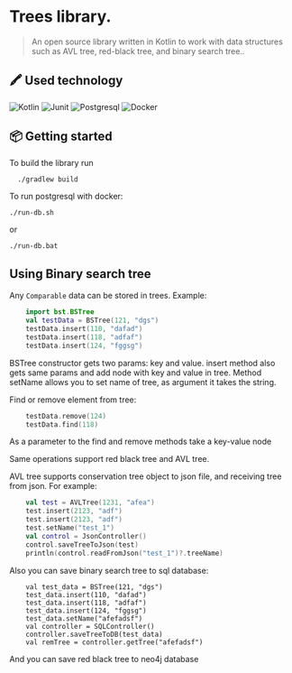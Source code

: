 # Trees library.
> An open source library written in Kotlin to work with data structures such as AVL tree, red-black tree, and binary search tree..
## 🖍 Used technology
![Kotlin](https://img.shields.io/badge/-Kotlin-61DAFB?logo=kotlin)
![Junit](https://img.shields.io/badge/Tests-Junit-green)
![Postgresql](https://img.shields.io/badge/PostgreSQL-316192?style=for-the-badge&logo=postgresql&logoColor=white)
![Docker](https://img.shields.io/badge/Docker-316192?style=for-the-badge&logo=Docker&logoColor=white)
## :package: Getting started
To build the library run

```sh
  ./gradlew build
```
To run postgresql with docker:
```
./run-db.sh
```
or
```
./run-db.bat
```

## Using Binary search tree
Any `Comparable` data can be stored in trees.
Example:

```kotlin
    import bst.BSTree
    val testData = BSTree(121, "dgs")
    testData.insert(110, "dafad")
    testData.insert(118, "adfaf")
    testData.insert(124, "fggsg")
```
BSTree constructor gets two params: key and value.
insert method also gets same params and add node with key and value in tree.
Method setName allows you to set name of tree, as argument it takes the string.

Find or remove element from tree:
```kotlin    
    testData.remove(124)
    testData.find(118)
```
As a parameter to the find and remove methods take a key-value node

Same operations support red black tree and AVL tree.


AVL tree supports conservation tree object to json file, and receiving tree from json.
For example:
```kotlin
    val test = AVLTree(1231, "afea")
    test.insert(2123, "adf")
    test.insert(2123, "adf")
    test.setName("test_1")
    val control = JsonController()
    control.saveTreeToJson(test)
    println(control.readFromJson("test_1")?.treeName)
```

Also you can save binary search tree to sql database:
```
    val test_data = BSTree(121, "dgs")
    test_data.insert(110, "dafad")
    test_data.insert(118, "adfaf")
    test_data.insert(124, "fggsg")
    test_data.setName("afefadsf")
    val controller = SQLController()
    controller.saveTreeToDB(test_data)
    val remTree = controller.getTree("afefadsf")
```
And you can save red black tree to neo4j database
```
```